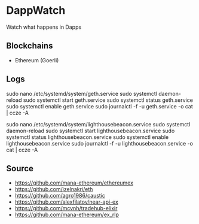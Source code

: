 # DappWatch

Watch what happens in Dapps

## Blockchains

- Ethereum (Goerli)

## Logs

sudo nano /etc/systemd/system/geth.service
sudo systemctl daemon-reload
sudo systemctl start geth.service
sudo systemctl status geth.service
sudo systemctl enable geth.service
sudo journalctl -f -u geth.service -o cat | ccze -A


sudo nano /etc/systemd/system/lighthousebeacon.service
sudo systemctl daemon-reload
sudo systemctl start lighthousebeacon.service
sudo systemctl status lighthousebeacon.service
sudo systemctl enable lighthousebeacon.service
sudo journalctl -f -u lighthousebeacon.service -o cat | ccze -A




## Source

- https://github.com/mana-ethereum/ethereumex 
- https://github.com/izelnakri/eth
- https://github.com/agro1986/caustic
- https://github.com/alexfilatov/near-api-ex
- https://github.com/mcvnh/tradehub-elixir 
- https://github.com/mana-ethereum/ex_rlp